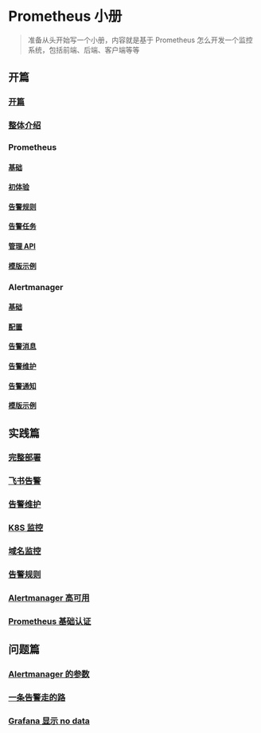 # Prometheus 小册

> 准备从头开始写一个小册，内容就是基于 Prometheus 怎么开发一个监控系统，包括前端、后端、客户端等等

## 开篇

### [开篇](./01.md)

### [整体介绍](./02.md)

### Prometheus

#### [基础](./prometheus/01.md)

#### [初体验](./prometheus/02.md)

#### [告警规则](./prometheus/03.md)

#### [告警任务](./prometheus/04.md)

#### [管理 API](./prometheus/05.md)

#### [模版示例](./prometheus/06.md)

### Alertmanager

#### [基础](./alertmanager/01.md)

#### [配置](./alertmanager/02.md)

#### [告警消息](./alertmanager/03.md)

#### [告警维护](./alertmanager/04.md)

#### [告警通知](./alertmanager/05.md)

#### [模版示例](./alertmanager/06.md)

## 实践篇

### [完整部署](./practice/01.md)

### [飞书告警](./practice/02.md)

### [告警维护](./practice/03.md)

### [K8S 监控](./practice/04.md)

### [域名监控](./practice/05.md)

### [告警规则](./practice/06.md)

### [Alertmanager 高可用](./practice/07.md)

### [Prometheus 基础认证](./practice/08.md)

## 问题篇

### [Alertmanager 的参数](./advance/01.md)

### [一条告警走的路](./advance/02.md)

### [Grafana 显示 no data](./advance/03.md)

